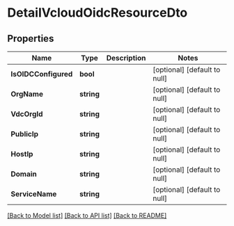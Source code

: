 # DetailVcloudOidcResourceDto

## Properties
Name | Type | Description | Notes
------------ | ------------- | ------------- | -------------
**IsOIDCConfigured** | **bool** |  | [optional] [default to null]
**OrgName** | **string** |  | [optional] [default to null]
**VdcOrgId** | **string** |  | [optional] [default to null]
**PublicIp** | **string** |  | [optional] [default to null]
**HostIp** | **string** |  | [optional] [default to null]
**Domain** | **string** |  | [optional] [default to null]
**ServiceName** | **string** |  | [optional] [default to null]

[[Back to Model list]](../README.md#documentation-for-models) [[Back to API list]](../README.md#documentation-for-api-endpoints) [[Back to README]](../README.md)

